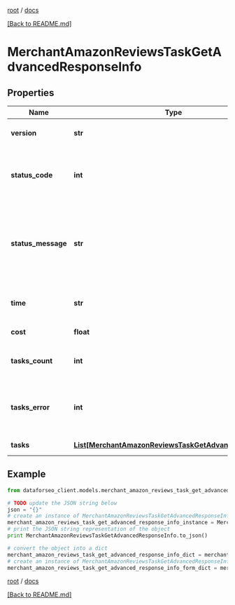 [root](./../ "root") / [docs](./ "docs")

[[Back to README.md]](./../README.md "[Back to README.md]")

# MerchantAmazonReviewsTaskGetAdvancedResponseInfo

## Properties

Name | Type | Description | Notes
------------ | ------------- | ------------- | -------------
**version** | **str** | the current version of the API | [optional]
**status_code** | **int** | general status code you can find the full list of the response codes here | [optional]
**status_message** | **str** | general informational message you can find the full list of general informational messages here | [optional]
**time** | **str** | total execution time, seconds | [optional]
**cost** | **float** | total tasks cost, USD | [optional]
**tasks_count** | **int** | the number of tasks in the tasks array | [optional]
**tasks_error** | **int** | the number of tasks in the tasks array returned with an error | [optional]
**tasks** | [**List[MerchantAmazonReviewsTaskGetAdvancedTaskInfo]**](MerchantAmazonReviewsTaskGetAdvancedTaskInfo.md) | array of tasks | [optional]

## Example

```python
from dataforseo_client.models.merchant_amazon_reviews_task_get_advanced_response_info import MerchantAmazonReviewsTaskGetAdvancedResponseInfo

# TODO update the JSON string below
json = "{}"
# create an instance of MerchantAmazonReviewsTaskGetAdvancedResponseInfo from a JSON string
merchant_amazon_reviews_task_get_advanced_response_info_instance = MerchantAmazonReviewsTaskGetAdvancedResponseInfo.from_json(json)
# print the JSON string representation of the object
print MerchantAmazonReviewsTaskGetAdvancedResponseInfo.to_json()

# convert the object into a dict
merchant_amazon_reviews_task_get_advanced_response_info_dict = merchant_amazon_reviews_task_get_advanced_response_info_instance.to_dict()
# create an instance of MerchantAmazonReviewsTaskGetAdvancedResponseInfo from a dict
merchant_amazon_reviews_task_get_advanced_response_info_form_dict = merchant_amazon_reviews_task_get_advanced_response_info.from_dict(merchant_amazon_reviews_task_get_advanced_response_info_dict)
```

  

[root](./../ "root") / [docs](./ "docs")

[[Back to README.md]](./../README.md "[Back to README.md]")